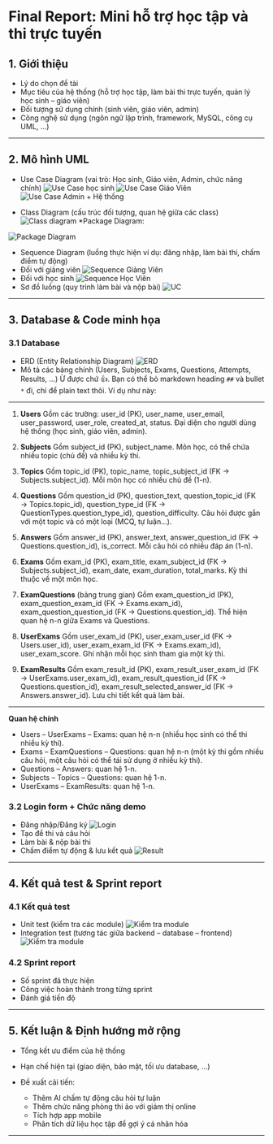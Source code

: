 # Final Report: Mini hỗ trợ học tập và thi trực tuyến

## 1. Giới thiệu

* Lý do chọn đề tài
* Mục tiêu của hệ thống (hỗ trợ học tập, làm bài thi trực tuyến, quản lý học sinh – giáo viên)
* Đối tượng sử dụng chính (sinh viên, giáo viên, admin)
* Công nghệ sử dụng (ngôn ngữ lập trình, framework, MySQL, công cụ UML, …)

---

## 2. Mô hình UML

* Use Case Diagram (vai trò: Học sinh, Giáo viên, Admin, chức năng chính)
![Use Case học sinh](https://github.com/1yn3r/software-engineering-lab/blob/bc52245931fba87d32cd15d9a08a4aa049641219/labs/lab10-final-demo/final-report/Use%20Cases/h%E1%BB%8Dc%20sinh.jpg)
![Use Case Giáo Viên](https://github.com/1yn3r/software-engineering-lab/blob/1c9969ad95aaa989d819b157e89c145f71fd1992/labs/lab02-usecase/NewUC/giaovien.jpg)
![Use Case Admin + Hệ thống](https://github.com/1yn3r/software-engineering-lab/blob/1c9969ad95aaa989d819b157e89c145f71fd1992/labs/lab02-usecase/NewUC/admin%2Bhethong.jpg)


* Class Diagram (cấu trúc đối tượng, quan hệ giữa các class)
![Class diagram](https://github.com/1yn3r/software-engineering-lab/blob/1c9969ad95aaa989d819b157e89c145f71fd1992/labs/lab06-atm-class/Class%20diagram.png)
*Package Diagram:  

![Package Diagram](https://github.com/1yn3r/software-engineering-lab/blob/1c9969ad95aaa989d819b157e89c145f71fd1992/labs/lab06-atm-class/Package_Diagram.png)
* Sequence Diagram (luồng thực hiện ví dụ: đăng nhập, làm bài thi, chấm điểm tự động)
* Đối với giảng viên
  ![Sequence Giảng Viên](https://github.com/1yn3r/software-engineering-lab/blob/6279ebd0e6bbbef10d77fdce993835011fb2c52e/labs/lab03-UML/Gi%E1%BA%A3ng%20Vi%C3%AAn.png)
* Đối với học sinh
 ![Sequence Học Viên](https://github.com/1yn3r/software-engineering-lab/blob/6279ebd0e6bbbef10d77fdce993835011fb2c52e/labs/lab03-UML/Student.png)
* Sơ đồ luồng (quy trình làm bài và nộp bài)
![UC ](https://github.com/1yn3r/software-engineering-lab/blob/6279ebd0e6bbbef10d77fdce993835011fb2c52e/labs/lab03-UML/AnhPhanTichNghiepVu1ChucNang.png)
---

## 3. Database & Code minh họa

### 3.1 Database
* ERD (Entity Relationship Diagram)
 ![ERD](https://github.com/1yn3r/software-engineering-lab/blob/6279ebd0e6bbbef10d77fdce993835011fb2c52e/labs/lab05/ERDForMiniAPP.png)
* Mô tả các bảng chính (Users, Subjects, Exams, Questions, Attempts, Results, …)
Ừ được chứ 👍. Bạn có thể bỏ markdown heading `##` và bullet `*` đi, chỉ để plain text thôi. Ví dụ như này:

---

1. **Users**
   Gồm các trường: user_id (PK), user_name, user_email, user_password, user_role, created_at, status.
   Đại diện cho người dùng hệ thống (học sinh, giáo viên, admin).

2. **Subjects**
   Gồm subject_id (PK), subject_name.
   Môn học, có thể chứa nhiều topic (chủ đề) và nhiều kỳ thi.

3. **Topics**
   Gồm topic_id (PK), topic_name, topic_subject_id (FK → Subjects.subject_id).
   Mỗi môn học có nhiều chủ đề (1-n).

4. **Questions**
   Gồm question_id (PK), question_text, question_topic_id (FK → Topics.topic_id), question_type_id (FK → QuestionTypes.question_type_id), question_difficulty.
   Câu hỏi được gắn với một topic và có một loại (MCQ, tự luận...).

5. **Answers**
   Gồm answer_id (PK), answer_text, answer_question_id (FK → Questions.question_id), is_correct.
   Mỗi câu hỏi có nhiều đáp án (1-n).

6. **Exams**
   Gồm exam_id (PK), exam_title, exam_subject_id (FK → Subjects.subject_id), exam_date, exam_duration, total_marks.
   Kỳ thi thuộc về một môn học.

7. **ExamQuestions** (bảng trung gian)
   Gồm exam_question_id (PK), exam_question_exam_id (FK → Exams.exam_id), exam_question_question_id (FK → Questions.question_id).
   Thể hiện quan hệ n-n giữa Exams và Questions.

8. **UserExams**
   Gồm user_exam_id (PK), user_exam_user_id (FK → Users.user_id), user_exam_exam_id (FK → Exams.exam_id), user_exam_score.
   Ghi nhận mỗi học sinh tham gia một kỳ thi.

9. **ExamResults**
   Gồm exam_result_id (PK), exam_result_user_exam_id (FK → UserExams.user_exam_id), exam_result_question_id (FK → Questions.question_id), exam_result_selected_answer_id (FK → Answers.answer_id).
   Lưu chi tiết kết quả làm bài.

---

**Quan hệ chính**

* Users – UserExams – Exams: quan hệ n-n (nhiều học sinh có thể thi nhiều kỳ thi).
* Exams – ExamQuestions – Questions: quan hệ n-n (một kỳ thi gồm nhiều câu hỏi, một câu hỏi có thể tái sử dụng ở nhiều kỳ thi).
* Questions – Answers: quan hệ 1-n.
* Subjects – Topics – Questions: quan hệ 1-n.
* UserExams – ExamResults: quan hệ 1-n.

### 3.2 Login form + Chức năng demo

* Đăng nhập/Đăng ký
  ![Login](https://github.com/1yn3r/software-engineering-lab/blob/a7203e2732188ed0f1c0d87c405463fcc9c3ecd9/labs/lab04-login-form/loginform_image.png)
* Tạo đề thi và câu hỏi
* Làm bài & nộp bài thi
* Chấm điểm tự động & lưu kết quả
    ![Result](https://github.com/1yn3r/software-engineering-lab/blob/7fc96f4f434db71cb7bca4483003f1909dd35748/labs/lab07/z7057178444065_1b7446cad25de483feaa08054af5242f.jpg)

---

## 4. Kết quả test & Sprint report

### 4.1 Kết quả test

* Unit test (kiểm tra các module)
 ![Kiểm tra module](https://github.com/1yn3r/software-engineering-lab/blob/7fc96f4f434db71cb7bca4483003f1909dd35748/labs/lab08/UnitTest.png)
* Integration test (tương tác giữa backend – database – frontend)
  ![Kiểm tra module](https://github.com/1yn3r/software-engineering-lab/blob/main/labs/lab08/%E1%BA%A2nh%20pass&fail.png?raw=true)

### 4.2 Sprint report

* Số sprint đã thực hiện
* Công việc hoàn thành trong từng sprint
* Đánh giá tiến độ 

---

## 5. Kết luận & Định hướng mở rộng

* Tổng kết ưu điểm của hệ thống
* Hạn chế hiện tại (giao diện, bảo mật, tối ưu database, …)
* Đề xuất cải tiến:

  * Thêm AI chấm tự động câu hỏi tự luận
  * Thêm chức năng phòng thi ảo với giám thị online
  * Tích hợp app mobile
  * Phân tích dữ liệu học tập để gợi ý cá nhân hóa

---


